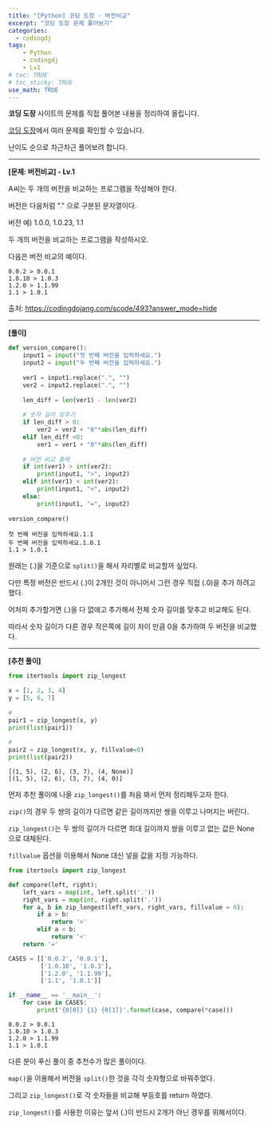 ```yaml
---
title: "[Python] 코딩 도장 - 버전비교"
excerpt: "코딩 도장 문제 풀어보기"
categories: 
  - codingdj
tags: 
    - Python
    - codingdj
    - Lv1
# toc: TRUE
# toc_sticky: TRUE
use_math: TRUE
---
```


**코딩 도장** 사이트의 문제를 직접 풀어본 내용을 정리하여 올립니다.

[코딩 도장](https://codingdojang.com/)에서 여러 문제를 확인할 수 있습니다.

난이도 순으로 차근차근 풀어보려 합니다.

---

**[문제: 버전비교] - Lv.1**

A씨는 두 개의 버전을 비교하는 프로그램을 작성해야 한다.

버전은 다음처럼 "." 으로 구분된 문자열이다.

버전 예) 1.0.0, 1.0.23, 1.1

두 개의 버전을 비교하는 프로그램을 작성하시오.

다음은 버전 비교의 예이다.

```
0.0.2 > 0.0.1
1.0.10 > 1.0.3
1.2.0 > 1.1.99
1.1 > 1.0.1
```

출처: <https://codingdojang.com/scode/493?answer_mode=hide>

---

**[풀이]**


```python
def version_compare():
    input1 = input("첫 번째 버전을 입력하세요.")
    input2 = input("두 번째 버전을 입력하세요.")
    
    ver1 = input1.replace(".", "")
    ver2 = input2.replace(".", "")
    
    len_diff = len(ver1) - len(ver2)
    
    # 숫자 길이 맞추기
    if len_diff > 0:
        ver2 = ver2 + "0"*abs(len_diff)
    elif len_diff <0:
        ver1 = ver1 + "0"*abs(len_diff)
    
    # 버전 비교 출력
    if int(ver1) > int(ver2):
        print(input1, ">", input2)
    elif int(ver1) < int(ver2):
        print(input1, "<", input2)
    else:
        print(input1, "=", input2)
        
version_compare()        
```

    첫 번째 버전을 입력하세요.1.1
    두 번째 버전을 입력하세요.1.0.1
    1.1 > 1.0.1
    

원래는 (.)을 기준으로 `split()`을 해서 자리별로 비교할까 싶었다.

다만 특정 버전은 반드시 (.)이 2개인 것이 아니어서 그런 경우 직접 (.0)을 추가 하려고 했다.

어처피 추가할거면 (.)을 다 없애고 추가해서 전체 숫자 길이를 맞추고 비교해도 된다.

따라서 숫자 길이가 다른 경우 작은쪽에 길이 차이 만큼 0을 추가하여 두 버전을 비교했다.

---

**[추천 풀이]**


```python
from itertools import zip_longest

x = [1, 2, 3, 4]
y = [5, 6, 7]
 
# 
pair1 = zip_longest(x, y)
print(list(pair1))
 
# 
pair2 = zip_longest(x, y, fillvalue=0)
print(list(pair2))
```

    [(1, 5), (2, 6), (3, 7), (4, None)]
    [(1, 5), (2, 6), (3, 7), (4, 0)]
    

먼저 추천 풀이에 나올 `zip_longest()`를 처음 봐서 먼저 정리해두고자 한다.

`zip()`의 경우 두 쌍의 길이가 다르면 같은 길이까지만 쌍을 이루고 나머지는 버린다.

`zip_longest()`는 두 쌍의 길이가 다르면 최대 길이까지 쌍을 이루고 없는 값은 None으로 대체된다.

`fillvalue` 옵션을 이용해서 None 대신 넣을 값을 지정 가능하다.


```python
from itertools import zip_longest

def compare(left, right):
    left_vars = map(int, left.split('.'))
    right_vars = map(int, right.split('.'))
    for a, b in zip_longest(left_vars, right_vars, fillvalue = 0):
        if a > b:
            return '>'
        elif a < b:
            return '<'
    return '='

CASES = [['0.0.2', '0.0.1'],
         ['1.0.10', '1.0.3'],
         ['1.2.0', '1.1.99'],
         ['1.1', '1.0.1']]

if __name__ == '__main__':
    for case in CASES:
        print('{0[0]} {1} {0[1]}'.format(case, compare(*case)))
```

    0.0.2 > 0.0.1
    1.0.10 > 1.0.3
    1.2.0 > 1.1.99
    1.1 > 1.0.1
    

다른 분이 푸신 풀이 중 추천수가 많은 풀이이다.

`map()`을 이용해서 버전을 `split()`한 것을 각각 숫자형으로 바꿔주었다.

그리고 `zip_longest()`로 각 숫자들을 비교해 부등호를 return 하였다.

`zip_longest()`를 사용한 이유는 앞서 (.)이 반드시 2개가 아닌 경우를 위해서이다.
